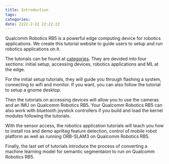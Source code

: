 ```yaml
---
title: Introduction
tags:
categories:
date: 2222-2-22 22:22:22
---
```


Qualcomm Robotics RB5 is a powerful edge computing device for robotics applications. We create this tutorial website to guide users to setup and run robotics applications on it.

The tutorials can be found at [categories](all-categories). They are devided into four sections: initial setup, accessing devices, robotics applications and ML at the edge. 

For the initial setup tutorials, they will guide you through flashing a system, connecting to wifi and monitor. If you want, you can also follow the tutorial to setup a gnome desktop.

Then the tutorials on accessing devices will allow you to use the cameras and an IMU on Qualcomm Robotics RB5. Your Qualcomm Robotics RB5 can also work with bluetooth joystick controllers if you build and load the kernel modules following the tutorials.

With the sensor access, the robotics application tutorials will teach you how to install ros and demo apriltag feature detection, control of mobile robot platform as well as running ORB-SLAM3 on Qualcomm Robotics RB5.

Finally, the last set of tutorials introduce the process of converting a machine learning model for semantic segmentaion to run on Qualcomm Robotics RB5.

